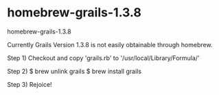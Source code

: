 homebrew-grails-1.3.8
=====================

homebrew-grails-1.3.8

Currently Grails Version 1.3.8 is not easily obtainable through homebrew.

Step 1)
Checkout and copy 'grails.rb' to '/usr/local/Library/Formula/'

Step 2)
$ brew unlink grails
$ brew install grails

Step 3)
Rejoice!
